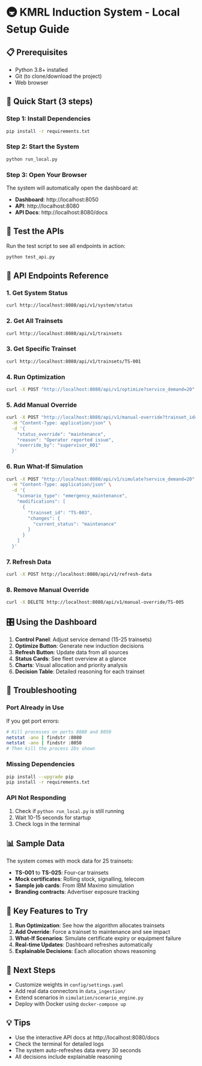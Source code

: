 # 🚇 KMRL Induction System - Local Setup Guide

## 📋 Prerequisites

- Python 3.8+ installed
- Git (to clone/download the project)
- Web browser

## 🚀 Quick Start (3 steps)

### Step 1: Install Dependencies
```bash
pip install -r requirements.txt
```

### Step 2: Start the System
```bash
python run_local.py
```

### Step 3: Open Your Browser
The system will automatically open the dashboard at:
- **Dashboard**: http://localhost:8050
- **API**: http://localhost:8080
- **API Docs**: http://localhost:8080/docs

## 🧪 Test the APIs

Run the test script to see all endpoints in action:
```bash
python test_api.py
```

## 📡 API Endpoints Reference

### 1. Get System Status
```bash
curl http://localhost:8080/api/v1/system/status
```

### 2. Get All Trainsets
```bash
curl http://localhost:8080/api/v1/trainsets
```

### 3. Get Specific Trainset
```bash
curl http://localhost:8080/api/v1/trainsets/TS-001
```

### 4. Run Optimization
```bash
curl -X POST "http://localhost:8080/api/v1/optimize?service_demand=20"
```

### 5. Add Manual Override
```bash
curl -X POST "http://localhost:8080/api/v1/manual-override?trainset_id=TS-005" \
  -H "Content-Type: application/json" \
  -d '{
    "status_override": "maintenance",
    "reason": "Operator reported issue",
    "override_by": "supervisor_001"
  }'
```

### 6. Run What-If Simulation
```bash
curl -X POST "http://localhost:8080/api/v1/simulate?service_demand=20" \
  -H "Content-Type: application/json" \
  -d '{
    "scenario_type": "emergency_maintenance",
    "modifications": [
      {
        "trainset_id": "TS-003",
        "changes": {
          "current_status": "maintenance"
        }
      }
    ]
  }'
```

### 7. Refresh Data
```bash
curl -X POST http://localhost:8080/api/v1/refresh-data
```

### 8. Remove Manual Override
```bash
curl -X DELETE http://localhost:8080/api/v1/manual-override/TS-005
```

## 🎛️ Using the Dashboard

1. **Control Panel**: Adjust service demand (15-25 trainsets)
2. **Optimize Button**: Generate new induction decisions
3. **Refresh Button**: Update data from all sources
4. **Status Cards**: See fleet overview at a glance
5. **Charts**: Visual allocation and priority analysis
6. **Decision Table**: Detailed reasoning for each trainset

## 🔧 Troubleshooting

### Port Already in Use
If you get port errors:
```bash
# Kill processes on ports 8080 and 8050
netstat -ano | findstr :8080
netstat -ano | findstr :8050
# Then kill the process IDs shown
```

### Missing Dependencies
```bash
pip install --upgrade pip
pip install -r requirements.txt
```

### API Not Responding
1. Check if `python run_local.py` is still running
2. Wait 10-15 seconds for startup
3. Check logs in the terminal

## 📊 Sample Data

The system comes with mock data for 25 trainsets:
- **TS-001** to **TS-025**: Four-car trainsets
- **Mock certificates**: Rolling stock, signalling, telecom
- **Sample job cards**: From IBM Maximo simulation
- **Branding contracts**: Advertiser exposure tracking

## 🎯 Key Features to Try

1. **Run Optimization**: See how the algorithm allocates trainsets
2. **Add Override**: Force a trainset to maintenance and see impact
3. **What-If Scenarios**: Simulate certificate expiry or equipment failure
4. **Real-time Updates**: Dashboard refreshes automatically
5. **Explainable Decisions**: Each allocation shows reasoning

## 🚀 Next Steps

- Customize weights in `config/settings.yaml`
- Add real data connectors in `data_ingestion/`
- Extend scenarios in `simulation/scenario_engine.py`
- Deploy with Docker using `docker-compose up`

## 💡 Tips

- Use the interactive API docs at http://localhost:8080/docs
- Check the terminal for detailed logs
- The system auto-refreshes data every 30 seconds
- All decisions include explainable reasoning